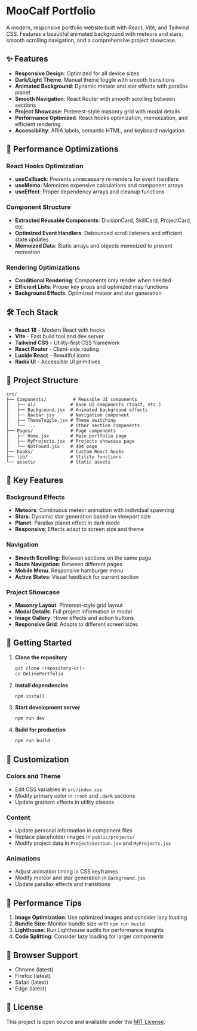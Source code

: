 # MooCalf Portfolio

A modern, responsive portfolio website built with React, Vite, and Tailwind CSS. Features a beautiful animated background with meteors and stars, smooth scrolling navigation, and a comprehensive project showcase.

## ✨ Features

- **Responsive Design**: Optimized for all device sizes
- **Dark/Light Theme**: Manual theme toggle with smooth transitions
- **Animated Background**: Dynamic meteor and star effects with parallax planet
- **Smooth Navigation**: React Router with smooth scrolling between sections
- **Project Showcase**: Pinterest-style masonry grid with modal details
- **Performance Optimized**: React hooks optimization, memoization, and efficient rendering
- **Accessibility**: ARIA labels, semantic HTML, and keyboard navigation

## 🚀 Performance Optimizations

### React Hooks Optimization
- **useCallback**: Prevents unnecessary re-renders for event handlers
- **useMemo**: Memoizes expensive calculations and component arrays
- **useEffect**: Proper dependency arrays and cleanup functions

### Component Structure
- **Extracted Reusable Components**: DivisionCard, SkillCard, ProjectCard, etc.
- **Optimized Event Handlers**: Debounced scroll listeners and efficient state updates
- **Memoized Data**: Static arrays and objects memoized to prevent recreation

### Rendering Optimizations
- **Conditional Rendering**: Components only render when needed
- **Efficient Lists**: Proper key props and optimized map functions
- **Background Effects**: Optimized meteor and star generation

## 🛠️ Tech Stack

- **React 18** - Modern React with hooks
- **Vite** - Fast build tool and dev server
- **Tailwind CSS** - Utility-first CSS framework
- **React Router** - Client-side routing
- **Lucide React** - Beautiful icons
- **Radix UI** - Accessible UI primitives

## 📁 Project Structure

```
src/
├── Components/          # Reusable UI components
│   ├── ui/             # Base UI components (toast, etc.)
│   ├── Background.jsx  # Animated background effects
│   ├── Navbar.jsx      # Navigation component
│   ├── ThemeToggle.jsx # Theme switching
│   └── ...             # Other section components
├── Pages/              # Page components
│   ├── Home.jsx        # Main portfolio page
│   ├── MyProjects.jsx  # Projects showcase page
│   └── NotFound.jsx    # 404 page
├── hooks/              # Custom React hooks
├── lib/                # Utility functions
└── assets/             # Static assets
```

## 🎨 Key Features

### Background Effects
- **Meteors**: Continuous meteor animation with individual spawning
- **Stars**: Dynamic star generation based on viewport size
- **Planet**: Parallax planet effect in dark mode
- **Responsive**: Effects adapt to screen size and theme

### Navigation
- **Smooth Scrolling**: Between sections on the same page
- **Route Navigation**: Between different pages
- **Mobile Menu**: Responsive hamburger menu
- **Active States**: Visual feedback for current section

### Project Showcase
- **Masonry Layout**: Pinterest-style grid layout
- **Modal Details**: Full project information in modal
- **Image Gallery**: Hover effects and action buttons
- **Responsive Grid**: Adapts to different screen sizes

## 🚀 Getting Started

1. **Clone the repository**
   ```bash
   git clone <repository-url>
   cd OnlinePortfolio
   ```

2. **Install dependencies**
   ```bash
   npm install
   ```

3. **Start development server**
   ```bash
   npm run dev
   ```

4. **Build for production**
   ```bash
   npm run build
   ```

## 📝 Customization

### Colors and Theme
- Edit CSS variables in `src/index.css`
- Modify primary color in `:root` and `.dark` sections
- Update gradient effects in utility classes

### Content
- Update personal information in component files
- Replace placeholder images in `public/projects/`
- Modify project data in `ProjectsSection.jsx` and `MyProjects.jsx`

### Animations
- Adjust animation timing in CSS keyframes
- Modify meteor and star generation in `Background.jsx`
- Update parallax effects and transitions

## 🔧 Performance Tips

1. **Image Optimization**: Use optimized images and consider lazy loading
2. **Bundle Size**: Monitor bundle size with `npm run build`
3. **Lighthouse**: Run Lighthouse audits for performance insights
4. **Code Splitting**: Consider lazy loading for larger components

## 📱 Browser Support

- Chrome (latest)
- Firefox (latest)
- Safari (latest)
- Edge (latest)

## 📄 License

This project is open source and available under the [MIT License](LICENSE).
